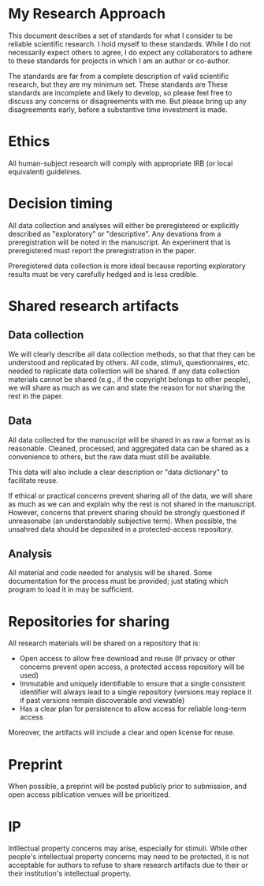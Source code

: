 # My Research Approach

This document describes a set of standards for what I consider to be reliable scientific research. I hold myself to these standards. While I do not necessarily expect others to agree, I do expect any collaborators to adhere to these standards for projects in which I am an author or co-author.

The standards are far from a complete description of valid scientific research, but they are my minimum set. These standards are These standards are incomplete and likely to develop, so please feel free to discuss any concerns or disagreements with me. But please bring up any disagreements early, before a substantive time investment is made.

# Ethics

All human-subject research will comply with appropriate IRB (or local equivalent) guidelines.

# Decision timing

All data collection and analyses will either be preregistered or explicitly described as "exploratory" or "descriptive". Any devations from a preregistration will be noted in the manuscript. An experiment that is preregistered must report the preregistration in the paper.

Preregistered data collection is more ideal because reporting exploratory results must be very carefully hedged and is less credible.

# Shared research artifacts

## Data collection
We will clearly describe all data collection methods, so that that they can be understood and replicated by others.  All code, stimuli, questionnaires, etc. needed to replicate data collection will be shared. If any data collection materials cannot be shared (e.g., if the copyright belongs to other people), we will share as much as we can and state the reason for not sharing the rest in the paper.

## Data
All data collected for the manuscript will be shared in as raw a format as is reasonable. Cleaned, processed, and aggregated data can be shared as a convenience to others, but the raw data must still be available.  

This data will also include a clear description or "data dictionary" to facilitate reuse.  

If ethical or practical concerns prevent sharing all of the data, we will share as much as we can and explain why the rest is not shared in the manuscript. However, concerns that prevent sharing should be strongly questioned if unreasonabe (an understandably subjective term). When possible, the unsahred data should be deposited in a protected-access repository.

## Analysis
All material and code needed for analysis will be shared. Some documentation for the process must be provided; just stating which program to load it in may be sufficient.

# Repositories for sharing
All research materials will be shared on a repository that is:
* Open access to allow free download and reuse (If privacy or other concerns prevent open access, a protected access repository will be used)
* Immutable and uniquely identifiable to ensure that a single consistent identifier will always lead to a single repository (versions may replace it if past versions remain discoverable and viewable)
* Has a clear plan for persistence to allow access for reliable long-term access

Moreover, the artifacts will include a clear and open license for reuse.

# Preprint
When possible, a preprint will be posted publicly prior to submission, and open access piblication venues will be prioritized.

# IP
Intllectual property concerns may arise, especially for stimuli. While other people's intellectual property concerns may need to be protected, it is not acceptable for authors to refuse to share research artifacts due to their or their institution's intellectual property.
